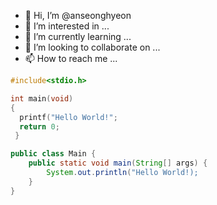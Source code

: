 - 👋 Hi, I’m @anseonghyeon
- 👀 I’m interested in ...
- 🌱 I’m currently learning ...
- 💞️ I’m looking to collaborate on ...
- 📫 How to reach me ...
```c
#include<stdio.h>

int main(void)
{
  printf("Hello World!";
  return 0;
 }
```
```java
public class Main {
    public static void main(String[] args) {
        System.out.println("Hello World!);
    }
}
```
<!---
anseonghyeon/anseonghyeon is a ✨ special ✨ repository because its `README.md` (this file) appears on your GitHub profile.
You can click the Preview link to take a look at your changes.
--->
